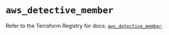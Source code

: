 # `aws_detective_member`

Refer to the Terraform Registry for docs: [`aws_detective_member`](https://registry.terraform.io/providers/hashicorp/aws/6.12.0/docs/resources/detective_member).
